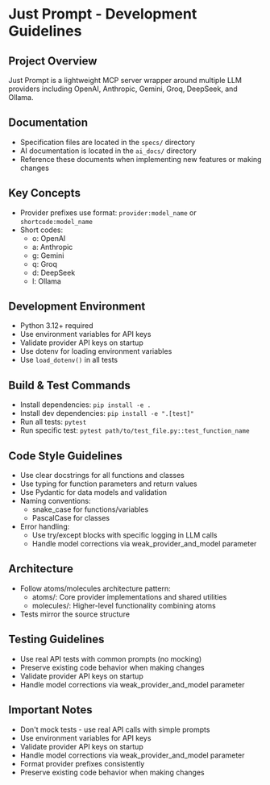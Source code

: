 # Just Prompt - Development Guidelines

## Project Overview
Just Prompt is a lightweight MCP server wrapper around multiple LLM providers including OpenAI, Anthropic, Gemini, Groq, DeepSeek, and Ollama.

## Documentation
- Specification files are located in the `specs/` directory
- AI documentation is located in the `ai_docs/` directory
- Reference these documents when implementing new features or making changes

## Key Concepts
- Provider prefixes use format: `provider:model_name` or `shortcode:model_name`
- Short codes: 
  - o: OpenAI
  - a: Anthropic
  - g: Gemini
  - q: Groq
  - d: DeepSeek
  - l: Ollama

## Development Environment
- Python 3.12+ required
- Use environment variables for API keys
- Validate provider API keys on startup
- Use dotenv for loading environment variables
- Use `load_dotenv()` in all tests

## Build & Test Commands
- Install dependencies: `pip install -e .`
- Install dev dependencies: `pip install -e ".[test]"`
- Run all tests: `pytest`
- Run specific test: `pytest path/to/test_file.py::test_function_name`

## Code Style Guidelines
- Use clear docstrings for all functions and classes
- Use typing for function parameters and return values
- Use Pydantic for data models and validation
- Naming conventions:
  - snake_case for functions/variables
  - PascalCase for classes
- Error handling:
  - Use try/except blocks with specific logging in LLM calls
  - Handle model corrections via weak_provider_and_model parameter

## Architecture
- Follow atoms/molecules architecture pattern:
  - atoms/: Core provider implementations and shared utilities
  - molecules/: Higher-level functionality combining atoms
- Tests mirror the source structure

## Testing Guidelines
- Use real API tests with common prompts (no mocking)
- Preserve existing code behavior when making changes
- Validate provider API keys on startup
- Handle model corrections via weak_provider_and_model parameter

## Important Notes
- Don't mock tests - use real API calls with simple prompts
- Use environment variables for API keys
- Validate provider API keys on startup
- Handle model corrections via weak_provider_and_model parameter
- Format provider prefixes consistently
- Preserve existing code behavior when making changes
